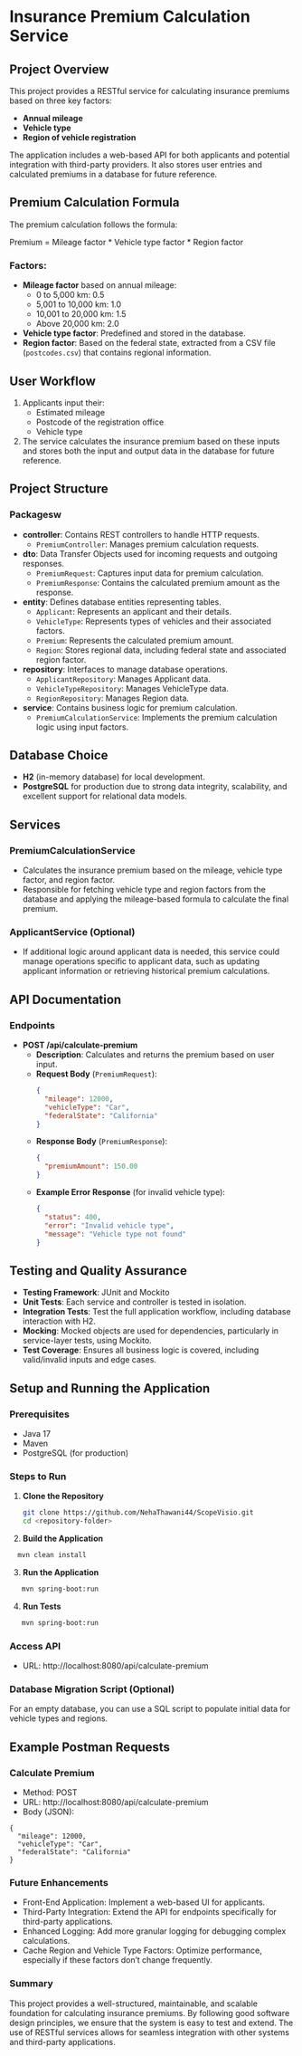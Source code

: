 # Insurance Premium Calculation Service

## Project Overview
This project provides a RESTful service for calculating insurance premiums based on three key factors:
- **Annual mileage**
- **Vehicle type**
- **Region of vehicle registration**

The application includes a web-based API for both applicants and potential integration with third-party providers. It also stores user entries and calculated premiums in a database for future reference.

## Premium Calculation Formula
The premium calculation follows the formula:

Premium = Mileage factor * Vehicle type factor * Region factor

### Factors:
- **Mileage factor** based on annual mileage:
    - 0 to 5,000 km: 0.5
    - 5,001 to 10,000 km: 1.0
    - 10,001 to 20,000 km: 1.5
    - Above 20,000 km: 2.0
- **Vehicle type factor**: Predefined and stored in the database.
- **Region factor**: Based on the federal state, extracted from a CSV file (`postcodes.csv`) that contains regional information.

## User Workflow
1. Applicants input their:
    - Estimated mileage
    - Postcode of the registration office
    - Vehicle type
2. The service calculates the insurance premium based on these inputs and stores both the input and output data in the database for future reference.

## Project Structure
### Packagesw
- **controller**: Contains REST controllers to handle HTTP requests.
    - `PremiumController`: Manages premium calculation requests.
- **dto**: Data Transfer Objects used for incoming requests and outgoing responses.
    - `PremiumRequest`: Captures input data for premium calculation.
    - `PremiumResponse`: Contains the calculated premium amount as the response.
- **entity**: Defines database entities representing tables.
    - `Applicant`: Represents an applicant and their details.
    - `VehicleType`: Represents types of vehicles and their associated factors.
    - `Premium`: Represents the calculated premium amount.
    - `Region`: Stores regional data, including federal state and associated region factor.
- **repository**: Interfaces to manage database operations.
    - `ApplicantRepository`: Manages Applicant data.
    - `VehicleTypeRepository`: Manages VehicleType data.
    - `RegionRepository`: Manages Region data.
- **service**: Contains business logic for premium calculation.
    - `PremiumCalculationService`: Implements the premium calculation logic using input factors.

## Database Choice
- **H2** (in-memory database) for local development.
- **PostgreSQL** for production due to strong data integrity, scalability, and excellent support for relational data models.

## Services
### PremiumCalculationService
- Calculates the insurance premium based on the mileage, vehicle type factor, and region factor.
- Responsible for fetching vehicle type and region factors from the database and applying the mileage-based formula to calculate the final premium.

### ApplicantService (Optional)
- If additional logic around applicant data is needed, this service could manage operations specific to applicant data, such as updating applicant information or retrieving historical premium calculations.

## API Documentation
### Endpoints
- **POST /api/calculate-premium**
    - **Description**: Calculates and returns the premium based on user input.
    - **Request Body** (`PremiumRequest`):
      ```json
      {
        "mileage": 12000,
        "vehicleType": "Car",
        "federalState": "California"
      }
      ```
    - **Response Body** (`PremiumResponse`):
      ```json
      {
        "premiumAmount": 150.00
      }
      ```
    - **Example Error Response** (for invalid vehicle type):
      ```json
      {
        "status": 400,
        "error": "Invalid vehicle type",
        "message": "Vehicle type not found"
      }
      ```

## Testing and Quality Assurance
- **Testing Framework**: JUnit and Mockito
- **Unit Tests**: Each service and controller is tested in isolation.
- **Integration Tests**: Test the full application workflow, including database interaction with H2.
- **Mocking**: Mocked objects are used for dependencies, particularly in service-layer tests, using Mockito.
- **Test Coverage**: Ensures all business logic is covered, including valid/invalid inputs and edge cases.

## Setup and Running the Application
### Prerequisites
- Java 17
- Maven
- PostgreSQL (for production)

### Steps to Run
1. **Clone the Repository**
   ```bash
   git clone https://github.com/NehaThawani44/ScopeVisio.git
   cd <repository-folder>

2. **Build the Application**
 ```bash
   mvn clean install
  ```

3. **Run the Application**
```bash
   mvn spring-boot:run
  ```

4. **Run Tests**
```bash
   mvn spring-boot:run
```


### Access API

* URL: http://localhost:8080/api/calculate-premium

 ### Database Migration Script (Optional)
For an empty database, you can use a SQL script to populate initial data for vehicle types and regions.

## Example Postman Requests
### Calculate Premium
* Method: POST
* URL: http://localhost:8080/api/calculate-premium
* Body (JSON):
```
{
  "mileage": 12000,
  "vehicleType": "Car",
  "federalState": "California"
}
```


### Future Enhancements
* Front-End Application: Implement a web-based UI for applicants.
* Third-Party Integration: Extend the API for endpoints specifically for third-party applications.
* Enhanced Logging: Add more granular logging for debugging complex calculations.
* Cache Region and Vehicle Type Factors: Optimize performance, especially if these factors don’t change frequently.

### Summary
This project provides a well-structured, maintainable, and scalable foundation for calculating insurance premiums. By following good software design principles, we ensure that the system is easy to test and extend. The use of RESTful services allows for seamless integration with other systems and third-party applications.
